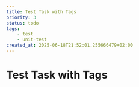 ```yaml
---
title: Test Task with Tags
priority: 3
status: todo
tags:
    - test
    - unit-test
created_at: 2025-06-18T21:52:01.255666479+02:00
---
```


# Test Task with Tags

